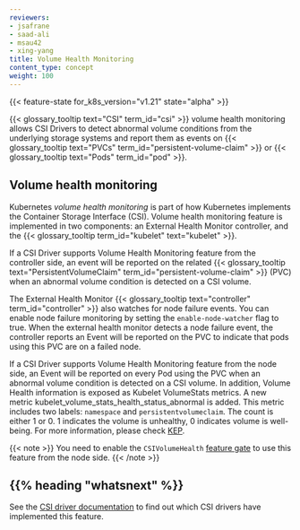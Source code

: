 ```yaml
---
reviewers:
- jsafrane
- saad-ali
- msau42
- xing-yang
title: Volume Health Monitoring
content_type: concept
weight: 100
---
```


<!-- overview -->

{{< feature-state for_k8s_version="v1.21" state="alpha" >}}

{{< glossary_tooltip text="CSI" term_id="csi" >}} volume health monitoring allows
CSI Drivers to detect abnormal volume conditions from the underlying storage systems
and report them as events on {{< glossary_tooltip text="PVCs" term_id="persistent-volume-claim" >}}
or {{< glossary_tooltip text="Pods" term_id="pod" >}}.

<!-- body -->

## Volume health monitoring

Kubernetes _volume health monitoring_ is part of how Kubernetes implements the
Container Storage Interface (CSI). Volume health monitoring feature is implemented
in two components: an External Health Monitor controller, and the
{{< glossary_tooltip term_id="kubelet" text="kubelet" >}}.

If a CSI Driver supports Volume Health Monitoring feature from the controller side,
an event will be reported on the related
{{< glossary_tooltip text="PersistentVolumeClaim" term_id="persistent-volume-claim" >}} (PVC)
when an abnormal volume condition is detected on a CSI volume.

The External Health Monitor {{< glossary_tooltip text="controller" term_id="controller" >}}
also watches for node failure events. You can enable node failure monitoring by setting
the `enable-node-watcher` flag to true. When the external health monitor detects a node
failure event, the controller reports an Event will be reported on the PVC to indicate
that pods using this PVC are on a failed node.

If a CSI Driver supports Volume Health Monitoring feature from the node side,
an Event will be reported on every Pod using the PVC when an abnormal volume
condition is detected on a CSI volume. In addition, Volume Health information
is exposed as Kubelet VolumeStats metrics. A new metric kubelet_volume_stats_health_status_abnormal
is added. This metric includes two labels: `namespace` and `persistentvolumeclaim`.
The count is either 1 or 0. 1 indicates the volume is unhealthy, 0 indicates volume
is well-being. For more information, please check
[KEP](https://github.com/kubernetes/enhancements/tree/master/keps/sig-storage/1432-volume-health-monitor#kubelet-metrics-changes).

{{< note >}}
You need to enable the `CSIVolumeHealth` [feature gate](/docs/reference/command-line-tools-reference/feature-gates/)
to use this feature from the node side.
{{< /note >}}

## {{% heading "whatsnext" %}}

See the [CSI driver documentation](https://kubernetes-csi.github.io/docs/drivers.html)
to find out which CSI drivers have implemented this feature.
